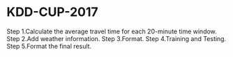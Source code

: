 # KDD-CUP-2017

Step 1.Calculate the average travel time for each 20-minute time window.
Step 2.Add weather information.
Step 3.Format.
Step 4.Training and Testing.
Step 5.Format the final result.

